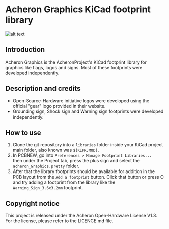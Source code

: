 # Acheron Graphics KiCad footprint library

![alt text](https://raw.githubusercontent.com/Gondolindrim/acheronLibrary/master/graphics/acheronReadme.png "Acheron Logo")

## Introduction

Acheron Graphics is the AcheronProject's KiCad footprint library for graphics like flags, logos and signs. Most of these footprints were developed independently.

## Description and credits

- Open-Source-Hardware initiative logos were developed using the official "gear" logo provided in their website.
- Grounding sign, Shock sign and Warning sign footprints were developed independently.

## How to use

1. Clone the git repository into a ``libraries`` folder inside your KiCad project main folder, also known was ``${KIPRJMOD}``.
2. In PCBNEW, go into ``Preferences > Manage Footprint Libraries... `` then under the Project tab, press the plus sign and select the ``acheron_Graphics.pretty`` folder.
3. After that the library footprints should be available for addition in the PCB layout from the ``Add a footprint`` button. Click that button or press O and try adding a footprint from the library like the ``Warning_Sign_3.6x3.2mm`` footprint.

## Copyright notice

This project is released under the Acheron Open-Hardware License V1.3. For the license, please refer to the LICENCE.md file.
